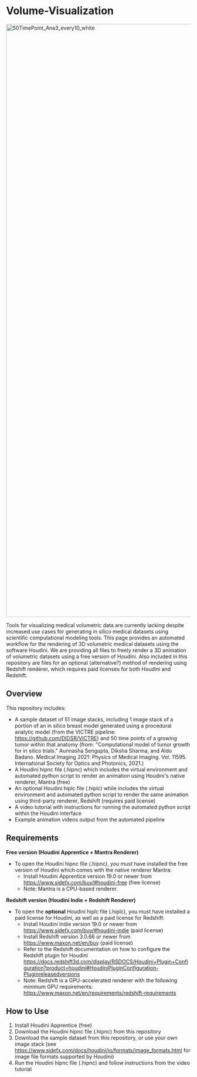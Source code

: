 # Volume-Visualization

<img width="1611" alt="50TimePoint_Ana3_every10_white" src="https://user-images.githubusercontent.com/54334152/165230472-bd681439-3b03-4546-944c-b111dc9d4696.png">

Tools for visualizing medical volumetric data are currently lacking despite increased use cases for generating in silico medical datasets using scientific computational modeling tools. This page provides an automated workflow for the rendering of 3D volumetric medical datasets using the software Houdini. We are providing all files to freely render a 3D animation of volumetric datasets using a free version of Houdini. Also included in this repository are files for an optional (alternative?) method of rendering using Redshift renderer, which requires paid licenses for both Houdini and Redshift.

## Overview
This repository includes:
* A sample dataset of 51 image stacks, including 1 image stack of a portion of an in silico breast model generated using a procedural analytic model (from the VICTRE pipeline: https://github.com/DIDSR/VICTRE) and 50 time points of a growing tumor within that anatomy (from: "Computational model of tumor growth for in silico trials." Aunnasha Sengupta, Diksha Sharma, and Aldo Badano.  Medical Imaging 2021: Physics of Medical Imaging. Vol. 11595. International Society for Optics and Photonics, 2021.)
* A Houdini hipnc file (.hipnc) which includes the virtual environment and automated python script to render an animation using Houdini's native renderer, Mantra (free)
* An optional Houdini hiplc file (.hiplc) while includes the virtual environment and automated python script to render the same animation using third-party renderer, Redshift (requires paid license)
* A video tutorial with instructions for running the automated python script within the Houdini interface
* Example animation videos output from the automated pipeline


## Requirements
**Free version (Houdini Apprentice + Mantra Renderer)**
* To open the Houdini hipnc file (.hipnc), you must have installed the free version of Houdini which comes with the native renderer Mantra:
  * Install Houdini Apprentice version 19.0 or newer from https://www.sidefx.com/buy/#houdini-free (free license)
  * Note: Mantra is a CPU-based renderer.

**Redshift version (Houdini Indie + Redshift Renderer)**
* To open the **optional** Houdini hiplc file (.hiplc), you must have installed a paid license for Houdini, as well as a paid license for Redshift:
  * Install Houdini Indie version 19.0 or newer from https://www.sidefx.com/buy/#houdini-indie (paid license)
  * Install Redshift version 3.0.66 or newer from https://www.maxon.net/en/buy (paid license)
  * Refer to the Redshift documentation on how to configure the Redshift plugin for Houdini https://docs.redshift3d.com/display/RSDOCS/Houdini+Plugin+Configuration?product=houdini#HoudiniPluginConfiguration-Pluginreleasedversions
  * Note: Redshift is a GPU-accelerated renderer with the following minimum GPU requirements: https://www.maxon.net/en/requirements/redshift-requirements


## How to Use
1. Install Houdini Apprentice (free)
2. Download the Houdini hipnc file (.hipnc) from this repository
3. Download the sample dataset from this repository, or use your own image stack (see https://www.sidefx.com/docs/houdini/io/formats/image_formats.html for image file formats supported by Houdini)
4. Run the Houdini hipnc file (.hipnc) and follow instructions from the video tutorial

